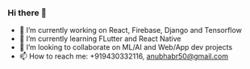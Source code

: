 ### Hi there 👋

- 🔭 I’m currently working on React, Firebase, Django and Tensorflow
- 🌱 I’m currently learning FLutter and React Native
- 👯 I’m looking to collaborate on ML/AI and Web/App dev projects
- 📫 How to reach me: +919430332116, anubhabr50@gmail.com



<!--
**codebotx/codebotx** is a ✨ _special_ ✨ repository because its `README.md` (this file) appears on your GitHub profile.

Here are some ideas to get you started:
-->
